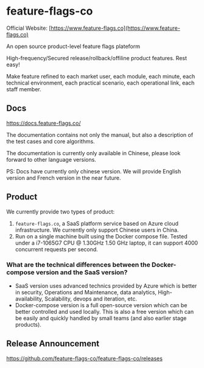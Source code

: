 # feature-flags-co


Official Website: [https://www.feature-flags.co](https://www.feature-flags.co)

An open source product-level feature flags plateform

High-frequency/Secured release/rollback/offiline product features. Rest easy!

Make feature refined to each market user, each module, each minute, each technical environment, each practical scenario, each operational link, each staff member.


## Docs

https://docs.feature-flags.co/

The documentation contains not only the manual, but also a description of the test cases and core algorithms.

The documentation is currently only available in Chinese, please look forward to other language versions.

PS: Docs have currently only chinese version. We will provide English version and French version in the near future.

## Product

We currently provide two types of product:

1. `feature-flags.co`, a SaaS platform service based on Azure cloud infrastructure. We currently only support Chinese users in China.
2. Run on a single machine built using the Docker compose file. Tested under a i7-1065G7 CPU @ 1.30GHz 1.50 GHz laptop, it can support 4000 concurrent requests per second.

### What are the technical differences between the Docker-compose version and the SaaS version?

- SaaS version uses advanced technics provided by Azure which is better in security, Operations and Maintenance, data analytics, High-availability, Scalability, devops and iteration, etc. 
- Docker-compose version is a full open-source version which can be better controlled and used locally. This is also a free version which can be easily and quickly handled by small teams (and also earlier stage products).

## Release Announcement

https://github.com/feature-flags-co/feature-flags-co/releases


